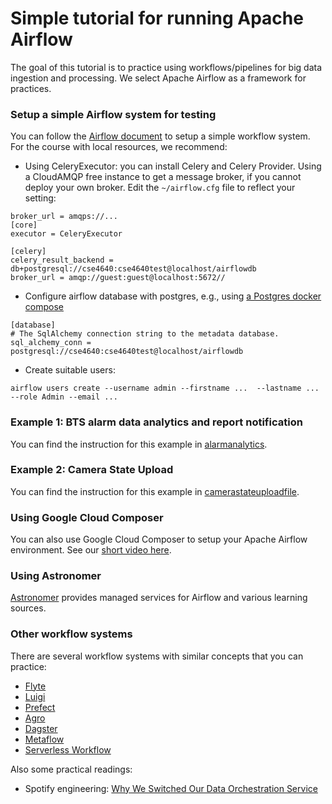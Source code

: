 # Simple tutorial for running Apache Airflow

The goal of this tutorial is to practice using workflows/pipelines for big data ingestion and processing. We select Apache Airflow as a framework for practices.

### Setup a simple Airflow system for testing

You can follow the [Airflow document](https://airflow.apache.org/docs/apache-airflow/stable/start.html) to setup a simple workflow system. For the course with local resources, we recommend:

- Using CeleryExecutor: you can install Celery and Celery Provider. Using a CloudAMQP free instance to get a message broker, if you cannot deploy your own broker. Edit the `~/airflow.cfg` file to reflect your setting:

```
broker_url = amqps://...
[core]
executor = CeleryExecutor

[celery]
celery_result_backend = db+postgresql://cse4640:cse4640test@localhost/airflowdb
broker_url = amqp://guest:guest@localhost:5672//
```

- Configure airflow database with postgres, e.g., using [a Postgres docker compose](postgres_compose.yaml)

```
[database]
# The SqlAlchemy connection string to the metadata database.
sql_alchemy_conn = postgresql://cse4640:cse4640test@localhost/airflowdb
```

- Create suitable users:

```
airflow users create --username admin --firstname ...  --lastname ... --role Admin --email ...
```

### Example 1: BTS alarm data analytics and report notification

You can find the instruction for this example in [alarmanalytics](alarmanalytics/README.md).

### Example 2: Camera State Upload

You can find the instruction for this example in [camerastateuploadfile](camerastateuploadfile/README.md).

### Using Google Cloud Composer

You can also use Google Cloud Composer to setup your Apache Airflow environment. See our [short video here](https://aalto.cloud.panopto.eu/Panopto/Pages/Viewer.aspx?id=d0136cb0-c5fe-41e5-bfea-acfb0144dace).

### Using Astronomer

[Astronomer](https://www.astronomer.io/) provides managed services for Airflow and various learning sources.

### Other workflow systems

There are several workflow systems with similar concepts that you can practice:

- [Flyte](https://github.com/flyteorg/flyte)
- [Luigi](https://github.com/spotify/luigi)
- [Prefect](https://www.prefect.io/)
- [Agro](https://github.com/argoproj/argo-workflows)
- [Dagster](https://dagster.io/)
- [Metaflow](https://metaflow.org/)
- [Serverless Workflow](https://serverlessworkflow.io/)

Also some practical readings:

- Spotify engineering: [Why We Switched Our Data Orchestration Service](https://engineering.atspotify.com/2022/03/why-we-switched-our-data-orchestration-service/)
